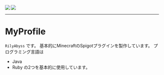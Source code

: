 <img src="https://github-readme-stats.vercel.app/api?username=RilyAbyssD&count_private=true&show_icons=true" align="left" />
<img src="https://github-readme-stats.vercel.app/api/top-langs/?username=RilyAbyssD" />

---

# MyProfile

```RilyAbyss``` です。
基本的にMinecraftのSpigotプラグインを製作しています。
プログラミング言語は
- Java
- Ruby
の2つを基本的に使用しています。

